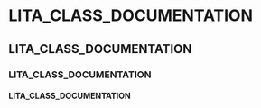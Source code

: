 # LITA_CLASS_DOCUMENTATION
## LITA_CLASS_DOCUMENTATION
### LITA_CLASS_DOCUMENTATION
#### LITA_CLASS_DOCUMENTATION
